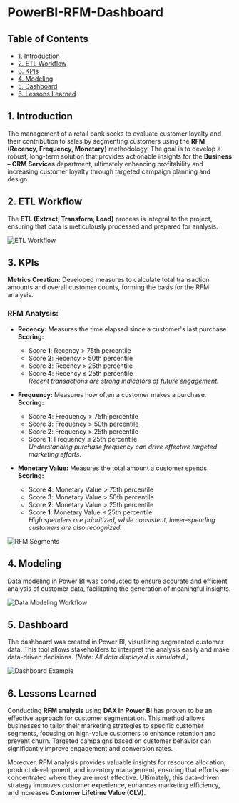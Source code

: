 # PowerBI-RFM-Dashboard

## Table of Contents
- [1. Introduction](#1-introduction)
- [2. ETL Workflow](#2-etl-workflow)
- [3. KPIs](#3-kpis)
- [4. Modeling](#4-modeling)
- [5. Dashboard](#5-dashboard)
- [6. Lessons Learned](#6-lessons-learned)
  
## 1. Introduction

The management of a retail bank seeks to evaluate customer loyalty and their contribution to sales by segmenting customers using the **RFM (Recency, Frequency, Monetary)** methodology. The goal is to develop a robust, long-term solution that provides actionable insights for the **Business – CRM Services** department, ultimately enhancing profitability and increasing customer loyalty through targeted campaign planning and design.

## 2. ETL Workflow

The **ETL (Extract, Transform, Load)** process is integral to the project, ensuring that data is meticulously processed and prepared for analysis.

![ETL Workflow](https://github.com/user-attachments/assets/60f5fffc-0847-48d5-9678-ff19714972e5)

## 3. KPIs

**Metrics Creation:** Developed measures to calculate total transaction amounts and overall customer counts, forming the basis for the RFM analysis.

### RFM Analysis: 

- **Recency:** Measures the time elapsed since a customer's last purchase.  
  **Scoring:**  
  - Score **1**: Recency > 75th percentile  
  - Score **2**: Recency > 50th percentile  
  - Score **3**: Recency > 25th percentile  
  - Score **4**: Recency ≤ 25th percentile  
  *Recent transactions are strong indicators of future engagement.*

- **Frequency:** Measures how often a customer makes a purchase.  
  **Scoring:**  
  - Score **4**: Frequency > 75th percentile  
  - Score **3**: Frequency > 50th percentile  
  - Score **2**: Frequency > 25th percentile  
  - Score **1**: Frequency ≤ 25th percentile  
  *Understanding purchase frequency can drive effective targeted marketing efforts.*

- **Monetary Value:** Measures the total amount a customer spends.  
  **Scoring:**  
  - Score **4**: Monetary Value > 75th percentile  
  - Score **3**: Monetary Value > 50th percentile  
  - Score **2**: Monetary Value > 25th percentile  
  - Score **1**: Monetary Value ≤ 25th percentile  
  *High spenders are prioritized, while consistent, lower-spending customers are also recognized.*

![RFM Segments](https://github.com/user-attachments/assets/1a6c2f20-2609-4f44-840c-df18e691cde9)

## 4. Modeling 

Data modeling in Power BI was conducted to ensure accurate and efficient analysis of customer data, facilitating the generation of meaningful insights.

![Data Modeling Workflow](images/20240805045805.png)

## 5. Dashboard

The dashboard was created in Power BI, visualizing segmented customer data. This tool allows stakeholders to interpret the analysis easily and make data-driven decisions. *(Note: All data displayed is simulated.)*

![Dashboard Example](https://github.com/user-attachments/assets/e7c1b598-5ce3-4487-9c72-40f772c787b2)

## 6. Lessons Learned

Conducting **RFM analysis** using **DAX in Power BI** has proven to be an effective approach for customer segmentation. This method allows businesses to tailor their marketing strategies to specific customer segments, focusing on high-value customers to enhance retention and prevent churn. Targeted campaigns based on customer behavior can significantly improve engagement and conversion rates.

Moreover, RFM analysis provides valuable insights for resource allocation, product development, and inventory management, ensuring that efforts are concentrated where they are most effective. Ultimately, this data-driven strategy improves customer experience, enhances marketing efficiency, and increases **Customer Lifetime Value (CLV)**.

